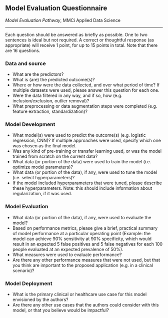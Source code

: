 ## Model Evaluation Questionnaire
*Model Evaluation Pathway*, MMCi Applied Data Science

---

Each question should be answered as briefly as possible. One to two sentences is ideal but not required. A correct or thoughtful response (as appropriate) will receive 1 point, for up to 15 points in total. Note that there are 16 questions.

### Data and source

- What are the predictors?
- What is (are) the predicted outcome(s)?
- Where or how were the data collected, and over what period of time? If multiple datasets were used, please answer this question for each one.
- Were the data filtered in any way, and if so, how (e.g. inclusion/exclusion, outlier removal)?
- What preprocessing or data augmentation steps were completed (e.g. feature extraction, standardization)?

### Model Development

- What model(s) were used to predict the outcome(s) (e.g. logistic regression, CNN)? If multiple approaches were used, specify which one was chosen as the final model.
- Was any kind of pre-training or transfer learning used, or was the model trained from scratch on the current data?
- What data (or portion of the data) were used to train the model (i.e. optimize model parameters)?
- What data (or portion of the data), if any, were used to tune the model (i.e. select hyperparameters)?
- If the model included hyperparameters that were tuned, please describe these hyperparameters. Note: this should include information about regularization, if it was used.

### Model Evaluation

- What data (or portion of the data), if any, were used to evaluate the model?
- Based on performance metrics, please give a brief, practical summary of model performance at a particular operating point (Example: the model can achieve 90% sensitivity at 90% specificity, which would result in an expected 5 false positives and 5 false negatives for each 100 people evaluated at an expected prevalence of 50%).
- What measures were used to evaluate performance?
- Are there any other performance measures that were not used, but that you think are important to the proposed application (e.g. in a clinical scenario)?

### Model Deployment

- What is the primary clinical or healthcare use case for this model envisioned by the authors?
- Are there any other use cases that the authors could consider with this model, or that you believe would be impactful?
